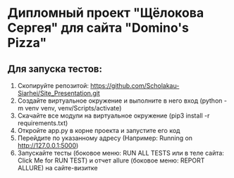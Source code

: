 # Дипломный проект "Щёлокова Сергея" для сайта "Domino's Pizza"
## Для запуска тестов:

1. Cкопируйте репозитой: https://github.com/Scholakau-Siarhei/Site_Presentation.git
2. Создайте виртуальное окружение и выполните в него вход (python -m venv venv, venv/Scripts/activate)
3. Скачайте все модули на виртуальное окружение (pip3 install -r requirements.txt)
4. Откройте app.py в корне проекта и запустите его код
5. Перейдите по указанному адресу (Например: Running on http://127.0.0.1:5000)
6. Запускайте тесты (боковое меню: RUN ALL TESTS или в теле сайта: Click Me for RUN TEST) и 
отчет allure (боковое меню: REPORT ALLURE) на сайте-визитке
